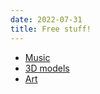 ```yaml
---
date: 2022-07-31
title: Free stuff!
---
```


- [Music](/free/where-free-music)
- [3D models](/free/where-free-3d)
- [Art](/free/where-free-art)